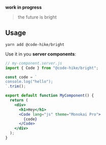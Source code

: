 **work in progress**

> the future is bright

## Usage

```
yarn add @code-hike/bright
```

Use it in you **server components**:

```jsx
// my-component.server.js
import { Code } from "@code-hike/bright";

const code = `
console.log("hello");
`.trim();

export default function MyComponent() {
  return (
    <div>
      <h1>Hey</h1>
      <Code lang="js" theme="Monokai Pro">
        {code}
      </Code>
    </div>
  );
}
```
